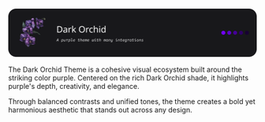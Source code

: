 ![Dark Orchid Banner](../banner.png)

The Dark Orchid Theme is a cohesive visual ecosystem built around the striking color purple. Centered on the rich Dark Orchid shade, it highlights purple's depth, creativity, and elegance.

Through balanced contrasts and unified tones, the theme creates a bold yet harmonious aesthetic that stands out across any design.
